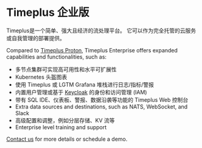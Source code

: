 # Timeplus 企业版

Timeplus是一个简单、强大且经济的流处理平台。 它可以作为完全托管的云服务或自我管理的部署提供。

Compared to [Timeplus Proton](proton), Timeplus Enterprise offers expanded capabilities and functionalities, such as:

- 多节点集群可实现高可用性和水平可扩展性
- Kubernetes 头盔图表
- 使用 Timeplus 或 LGTM Grafana 堆栈进行日志/指标/警报
- 内置用户管理或基于 [Keycloak](https://www.keycloak.org/) 的身份和访问管理 (IAM)
- 带有 SQL IDE、仪表板、警报、数据沿袭等功能的 Timeplus Web 控制台
- Extra data sources and destinations, such as NATS, WebSocket, and Slack
- 高级配置和调整，例如分层存储、KV 流等
- Enterprise level training and support

[Contact us](mailto:info@timeplus.com) for more details or schedule a demo.
